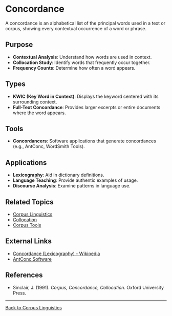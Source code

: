 # Concordance

A concordance is an alphabetical list of the principal words used in a text or corpus, showing every contextual occurrence of a word or phrase.

## Purpose

- **Contextual Analysis**: Understand how words are used in context.
- **Collocation Study**: Identify words that frequently occur together.
- **Frequency Counts**: Determine how often a word appears.

## Types

- **KWIC (Key Word in Context)**: Displays the keyword centered with its surrounding context.
- **Full-Text Concordance**: Provides larger excerpts or entire documents where the word appears.

## Tools

- **Concordancers**: Software applications that generate concordances (e.g., AntConc, WordSmith Tools).

## Applications

- **Lexicography**: Aid in dictionary definitions.
- **Language Teaching**: Provide authentic examples of usage.
- **Discourse Analysis**: Examine patterns in language use.

## Related Topics

- [Corpus Linguistics](Corpus-Linguistics.md)
- [Collocation](Collocation.md)
- [Corpus Tools](Corpus-Tools.md)

## External Links

- [Concordance (Lexicography) - Wikipedia](https://en.wikipedia.org/wiki/Concordance_(lexicography))
- [AntConc Software](https://www.laurenceanthony.net/software/antconc/)

## References

- Sinclair, J. (1991). *Corpus, Concordance, Collocation*. Oxford University Press.

---

[Back to Corpus Linguistics](README.md)
